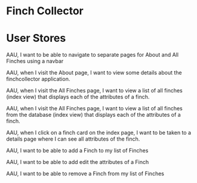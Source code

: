 # Finch Collector

# User Stores
AAU, I want to be able to navigate to separate pages for About and All Finches using a navbar

AAU, when I visit the About page, I want to view some details about the finchcollector application.

AAU, when I visit the All Finches page, I want to view a list of all finches (index view) that displays each of the attributes of a finch.

AAU, when I visit the All Finches page, I want to view a list of all finches from the database (index view) that displays each of the attributes of a finch.

AAU, when I click on a finch card on the index page, I want to be taken to a details page where I can see all attributes of the finch.

AAU, I want to be able to add a Finch to my list of Finches

AAU, I want to be able to add edit the attributes of a Finch

AAU, I want to be able to remove a Finch from my list of Finches

